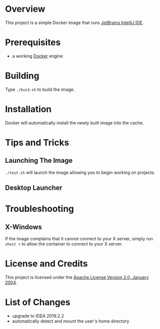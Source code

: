 # Overview
This project is a simple Docker image that runs [JetBrains IntelliJ IDE](http://www.jetbrains.com/).

# Prerequisites
* a working [Docker](http://docker.io) engine

# Building
Type `./buid.sh` to build the image.

# Installation
Docker will automatically install the newly built image into the cache.

# Tips and Tricks

## Launching The Image
`./test.sh` will launch the image allowing you to begin working on projects.  

## Desktop Launcher

# Troubleshooting

## X-Windows
If the image complains that it cannot connect to your X server, simply run `xhost +` to allow the container to connect
to your X server.

# License and Credits
This project is licensed under the [Apache License Version 2.0, January 2004](http://www.apache.org/licenses/).

# List of Changes
* upgrade to IDEA 2019.2.2
* automatically detect and mount the user's home directory
